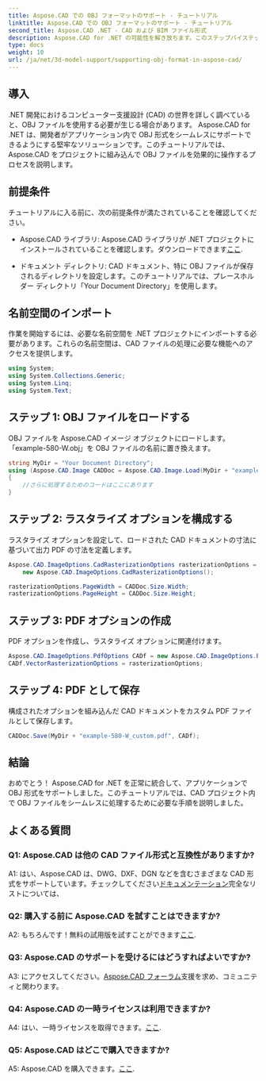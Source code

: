 ```yaml
---
title: Aspose.CAD での OBJ フォーマットのサポート - チュートリアル
linktitle: Aspose.CAD での OBJ フォーマットのサポート - チュートリアル
second_title: Aspose.CAD .NET - CAD および BIM ファイル形式
description: Aspose.CAD for .NET の可能性を解き放ちます。このステップバイステップのチュートリアルで、CAD アプリケーションで OBJ 形式をシームレスにサポートする方法を学びましょう。
type: docs
weight: 10
url: /ja/net/3d-model-support/supporting-obj-format-in-aspose-cad/
---
```

## 導入

.NET 開発におけるコンピューター支援設計 (CAD) の世界を詳しく調べていると、OBJ ファイルを使用する必要が生じる場合があります。 Aspose.CAD for .NET は、開発者がアプリケーション内で OBJ 形式をシームレスにサポートできるようにする堅牢なソリューションです。このチュートリアルでは、Aspose.CAD をプロジェクトに組み込んで OBJ ファイルを効果的に操作するプロセスを説明します。

## 前提条件

チュートリアルに入る前に、次の前提条件が満たされていることを確認してください。

-  Aspose.CAD ライブラリ: Aspose.CAD ライブラリが .NET プロジェクトにインストールされていることを確認します。ダウンロードできます[ここ](https://releases.aspose.com/cad/net/).

- ドキュメント ディレクトリ: CAD ドキュメント、特に OBJ ファイルが保存されるディレクトリを設定します。このチュートリアルでは、プレースホルダー ディレクトリ「Your Document Directory」を使用します。

## 名前空間のインポート

作業を開始するには、必要な名前空間を .NET プロジェクトにインポートする必要があります。これらの名前空間は、CAD ファイルの処理に必要な機能へのアクセスを提供します。

```csharp
using System;
using System.Collections.Generic;
using System.Linq;
using System.Text;
```


## ステップ 1: OBJ ファイルをロードする

OBJ ファイルを Aspose.CAD イメージ オブジェクトにロードします。 「example-580-W.obj」を OBJ ファイルの名前に置き換えます。

```csharp
string MyDir = "Your Document Directory";
using (Aspose.CAD.Image CADDoc = Aspose.CAD.Image.Load(MyDir + "example-580-W.obj"))
{
    //さらに処理するためのコードはここにあります
}
```

## ステップ 2: ラスタライズ オプションを構成する

ラスタライズ オプションを設定して、ロードされた CAD ドキュメントの寸法に基づいて出力 PDF の寸法を定義します。

```csharp
Aspose.CAD.ImageOptions.CadRasterizationOptions rasterizationOptions =
    new Aspose.CAD.ImageOptions.CadRasterizationOptions();

rasterizationOptions.PageWidth = CADDoc.Size.Width;
rasterizationOptions.PageHeight = CADDoc.Size.Height;
```

## ステップ 3: PDF オプションの作成

PDF オプションを作成し、ラスタライズ オプションに関連付けます。

```csharp
Aspose.CAD.ImageOptions.PdfOptions CADf = new Aspose.CAD.ImageOptions.PdfOptions();
CADf.VectorRasterizationOptions = rasterizationOptions;
```

## ステップ 4: PDF として保存

構成されたオプションを組み込んだ CAD ドキュメントをカスタム PDF ファイルとして保存します。

```csharp
CADDoc.Save(MyDir + "example-580-W_custom.pdf", CADf);
```

## 結論

おめでとう！ Aspose.CAD for .NET を正常に統合して、アプリケーションで OBJ 形式をサポートしました。このチュートリアルでは、CAD プロジェクト内で OBJ ファイルをシームレスに処理するために必要な手順を説明しました。

## よくある質問

### Q1: Aspose.CAD は他の CAD ファイル形式と互換性がありますか?

 A1: はい、Aspose.CAD は、DWG、DXF、DGN などを含むさまざまな CAD 形式をサポートしています。チェックしてください[ドキュメンテーション](https://reference.aspose.com/cad/net/)完全なリストについては、

### Q2: 購入する前に Aspose.CAD を試すことはできますか?

 A2: もちろんです！無料の試用版を試すことができます[ここ](https://releases.aspose.com/).

### Q3: Aspose.CAD のサポートを受けるにはどうすればよいですか?

 A3: にアクセスしてください。[Aspose.CAD フォーラム](https://forum.aspose.com/c/cad/19)支援を求め、コミュニティと関わります。

### Q4: Aspose.CAD の一時ライセンスは利用できますか?

 A4: はい、一時ライセンスを取得できます。[ここ](https://purchase.aspose.com/temporary-license/).

### Q5: Aspose.CAD はどこで購入できますか?

 A5: Aspose.CAD を購入できます。[ここ](https://purchase.aspose.com/buy).